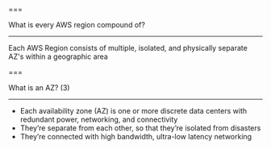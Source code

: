 ===

What is every AWS region compound of?

---

Each AWS Region consists of multiple, isolated, and physically separate AZ's within a geographic area

===

What is an AZ? (3)

---

-  Each availability zone (AZ) is one or more
   discrete data centers with redundant power,
   networking, and connectivity
-  They’re separate from each other, so that
   they’re isolated from disasters
-  They’re connected with high bandwidth,
   ultra-low latency networking
